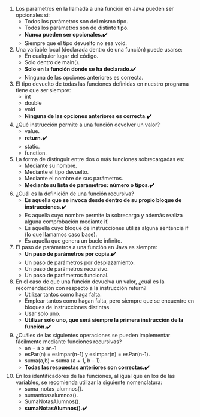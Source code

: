 <!DOCTYPE html>
<html>
<body>
    <ol>
        <li>Los parametros en la llamada a una función en Java pueden ser opcionales si:
            <ul>
                <li>Todos los parámetros son del mismo tipo.</li>
                <li>Todos los parámetros son de distinto tipo.</li>
                <li><strong>Nunca pueden ser opcionales.✔️</strong></li>
                <li>Siempre que el tipo devuelto no sea void.</li>
            </ul>
        </li>
        <li>Una variable local (declarada dentro de una función) puede usarse:
            <ul>
                <li>En cualquier lugar del código.</li>
                <li>Solo dentro de main().</li>
                <li><strong>Solo en la función donde se ha declarado.✔️</strong></li>
                <li>Ninguna de las opciones anteriores es correcta.</li>
            </ul>
        </li>
        <li>El tipo devuelto de todas las funciones definidas en nuestro programa tiene que ser siempre:
            <ul>
                <li>int</li>
                <li>double</li>
                <li>void</li>
                <li><strong>Ninguna de las opciones anteriores es correcta.✔️</strong></li>
            </ul>
        </li>
        <li>¿Qué instrucción permite a una función devolver un valor?
            <ul>
                <li>value.</li>
                <li><strong>return.✔️</strong></li>
                <li>static.</li>
                <li>function.</li>
            </ul>
        </li>
        <li>La forma de distinguir entre dos o más funciones sobrecargadas es:
            <ul>
                <li>Mediante su nombre.</li>
                <li>Mediante el tipo devuelto.</li>
                <li>Mediante el nombre de sus parámetros.</li>
                <li><strong>Mediante su lista de parámetros: número o tipos.✔️</strong></li>
            </ul>
        </li>
        <li>¿Cuál es la definición de una función recursiva?
            <ul>
                <li><strong>Es aquella que se invoca desde dentro de su propio bloque de instrucciones.✔️</strong></li>
                <li>Es aquella cuyo nombre permite la sobrecarga y además realiza alguna comprobación mediante if.</li>
                <li>Es aquella cuyo bloque de instrucciones utiliza alguna sentencia if (lo que llamamos caso base).</li>
                <li>Es aquella que genera un bucle infinito.</li>
            </ul>
        </li>
        <li>El paso de parámetros a una función en Java es siempre:
            <ul>
                <li><strong>Un paso de parámetros por copia.✔️</strong></li>
                <li>Un paso de parámetros por desplazamiento.</li>
                <li>Un paso de parámetros recursivo.</li>
                <li>Un paso de parámetros funcional.</li>
            </ul>
        </li>
        <li>En el caso de que una función devuelva un valor, ¿cuál es la recomendación con respecto a la instrucción return?
            <ul>
                <li>Utilizar tantos como haga falta.</li>
                <li>Emplear tantos como hagan falta, pero siempre que se encuentre en bloques de instrucciones distintas.</li>
                <li>Usar solo uno.</li>
                <li><strong>Utilizar solo uno, que será siempre la primera instrucción de la función.✔️</strong></li>
            </ul>
        </li>
        <li>¿Cuáles de las siguientes operaciones se pueden implementar fácilmente mediante funciones recursivas?
            <ul>
                <li>an = a x an-1</li>
                <li>esPar(n) = esImpar(n-1) y esImpar(n) = esPar(n-1).</li>
                <li>suma(a,b) = suma (a + 1, b – 1).</li>
                <li><strong>Todas las respuestas anteriores son correctas.✔️</strong></li>
            </ul>
        </li>
        <li>En los identificadores de las funciones, al igual que en los de las variables, se recomienda utilizar la siguiente nomenclatura:
            <ul>
                <li>suma_notas_alumnos().</li>
                <li>sumantoasalumnos().</li>
                <li>SumaNotasAlumnos().</li>
                <li><strong>sumaNotasAlumnos().✔️</strong></li>
            </ul>
        </li>
    </ol>
</body>
</html>
